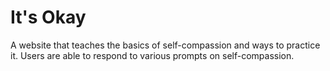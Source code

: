 # It's Okay
 A website that teaches the basics of self-compassion and ways to practice it. Users are able to respond to various prompts on self-compassion.
